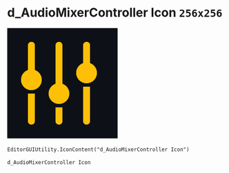 # d_AudioMixerController Icon `256x256`
<img src="/img/d_AudioMixerController%20Icon.png" width=256 height=256>

``` CSharp
EditorGUIUtility.IconContent("d_AudioMixerController Icon")
```
```
d_AudioMixerController Icon
```
